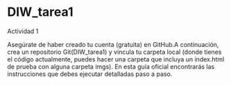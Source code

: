 # DIW_tarea1

Actividad 1

Asegúrate de haber creado tu cuenta (gratuita) en GitHub.A continuación, crea un repositorio Git(DIW_tarea1) y vincula tu carpeta local (donde tienes el código actualmente, puedes hacer una carpeta que incluya un índex.html de prueba con alguna carpeta imgs). En esta guía oficial encontrarás las instrucciones que debes ejecutar detalladas paso a paso.
